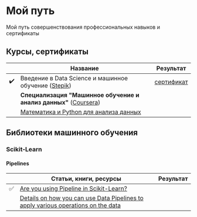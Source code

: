 # Мой путь
Мой путь совершенствования профессиональных навыков и сертификаты

## Курсы, сертификаты
||Название|Результат|
|-|-|-|
|:heavy_check_mark:|Введение в Data Science и машинное обучение ([Stepik](https://stepik.org/course/4852))|[сертификат](https://stepik.org/cert/852774)|
||**Специализация "Машинное обучение и анализ данных"** ([Coursera](https://www.coursera.org/learn/mathematics-and-python))||
||[Математика и Python для анализа данных](https://www.coursera.org/learn/mathematics-and-python?specialization=machine-learning-data-analysis)||


## Библиотеки машинного обучения

### Scikit-Learn

#### Pipelines
||Статьи, книги, ресурсы|Результат|
|-|-|-|
|:white_check_mark:|[Are you using Pipeline in Scikit-Learn?](https://towardsdatascience.com/are-you-using-pipeline-in-scikit-learn-ac4cd85cb27f)|
||[Details on how you can use Data Pipelines to apply various operations on the data](https://github.com/ankitgoel1602/data-science/tree/master/data-pipeline])||
